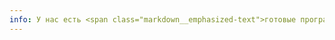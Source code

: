 ```yaml
---
info: У нас есть <span class="markdown__emphasized-text">готовые программные продукты</span> и возможность разработки решений по запросу.
---
```

